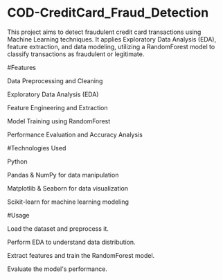 # COD-CreditCard_Fraud_Detection
 
This project aims to detect fraudulent credit card transactions using Machine Learning techniques. It applies Exploratory Data Analysis (EDA), feature extraction, and data modeling, utilizing a RandomForest model to classify transactions as fraudulent or legitimate.



#Features

Data Preprocessing and Cleaning

Exploratory Data Analysis (EDA)

Feature Engineering and Extraction

Model Training using RandomForest

Performance Evaluation and Accuracy Analysis



#Technologies Used

Python

Pandas & NumPy for data manipulation

Matplotlib & Seaborn for data visualization

Scikit-learn for machine learning modeling



#Usage

Load the dataset and preprocess it.

Perform EDA to understand data distribution.

Extract features and train the RandomForest model.

Evaluate the model's performance.


